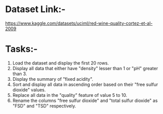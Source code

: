 # Dataset Link:-
https://www.kaggle.com/datasets/uciml/red-wine-quality-cortez-et-al-2009

# Tasks:-
1. Load the dataset and display the first 20 rows.
2. Display all data that either have "density" lesser than 1 or "pH" greater than 3.
3. Display the summary of "fixed acidity".
4. Sort and display all data in ascending order based on their "free sulfur dioxide" values.
5. Replace all data in the "quality" feature of value 5 to 10.
6. Rename the columns "free sulfur dioxide" and "total sulfur dioxide" as "FSD" and "TSD" respectively.
